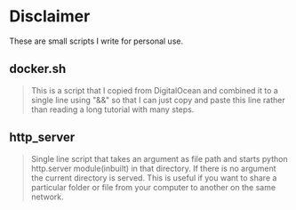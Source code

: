 # Disclaimer
These are small scripts I write for personal use. 

## docker.sh
> This is a script that I copied from DigitalOcean and combined it to a single line using "&&" so that I can just copy and paste this line rather 
> than reading a long tutorial with many steps.

## http_server
> Single line script that takes an argument as file path and starts python http.server module(inbuilt) in that directory.
> If there is no argument the current directory is served. This is useful if you want to share a particular folder or file from your computer to 
> another on the same network. 
